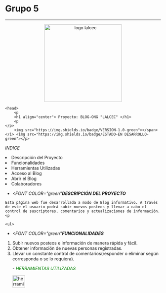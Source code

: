 # Grupo 5






<!doctype html>
<title>Proyecto: BLOG-ONG "LALCEC"</title>
<html lang="es">
        
<hr>
    <center> <img src="[Proyecto: BLOG-ONG "LALCEC"](https://github.com/Walter-Marcelo-gonzalez/Grupo5/blob/CARO/archivos/lalcec%20institucional_edited.webp)" alt="logo lalcec" title="logocabecera" width="250"  id="logo" /></center>
</div>
    </div>

    <head>
        <p
        <h1 align="center"> Proyecto: BLOG-ONG "LALCEC" </h1>
        <p
    </p>
        <img src="https://img.shields.io/badge/VERSION-1.0-green"></span></i> <img src="https://img.shields.io/badge/ESTADO-EN DESARROLLO-green"></p>


</p>
<head align= "border">
    <em>INDICE</em>
   <p 

   <ul>
    <li><a>Descripción del Proyecto</a></li>
    <li><a>Funcionalidades</a></li>
    <li><a>Herramientas Utilizadas</a></li>
    <li><a>Acceso al Blog</a></li>
    <li><a>Abrir el Blog</a></li>
    <li><a>Colaboradores</a></li>
  </ul>

<p align="left"></p>

- <em><FONT COLOR="green"<strong>DESCRIPCIÓN DEL PROYECTO</strong></FONT></em>
</li>
<p align="left"></p>

    Esta página web fue desarrollada a modo de Blog informativo. A través de este el usuario podrá subir nuevos posteos y llevar a cabo el control de suscriptores, comentarios y actualizaciones de información.
    <p 

    <ul>
- <em><FONT COLOR="green"<strong>FUNCIONALIDADES</strong></FONT></em>
</li>
</p>
<ol>
    <li></a> Subir nuevos posteos e información de manera rápida y fácil.</a></li>
    <li></a> Obtener información de nuevas personas registradas.</a></li>
    <li></a> Llevar un constante control de comentarios(responder o eliminar según corresponda o se lo requiera).</li></li>
    </ol>
</ul>

<ul>
    - <em><FONT COLOR="green"<strong>HERRAMIENTAS UTILIZADAS</strong></FONT></em>
    </li>
    </p> 
    <a><img src="herramientas web.png" alt="herramientas web.png" width="40" height="40"/> </a> 
    </ul>
